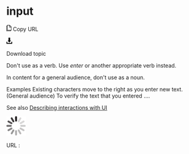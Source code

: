 ﻿# input

![Copy URL](media/input/Copy.png)
Copy URL

![Download](media/input/Download.png)

Download topic

Don't use as a verb. Use *enter* or another appropriate verb instead. 

In content for a general audience, don't use as a noun.

Examples
Existing characters move to the right as you enter new text. 
(General audience) To verify the text that you entered ….

See also [Describing interactions with UI](https://worldready.cloudapp.net/Styleguide/Read?id=2700&topicid=26472)

![In progress](media/input/activity-large.gif)

URL :
